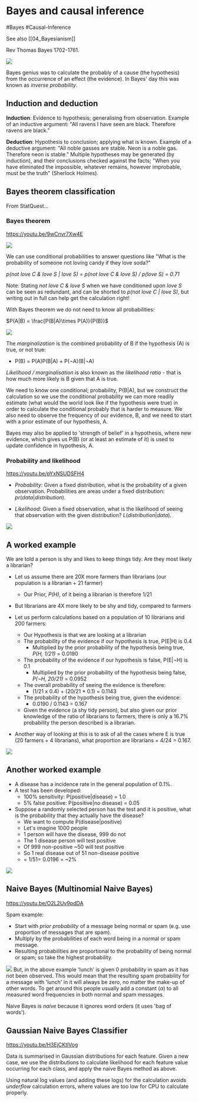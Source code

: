 # Bayes and causal inference

#Bayes #Causal-Inference 

See also [[04_Bayesianism]]

Rev Thomas Bayes 1702-1761.

![](images/thomas_bayes.png)

Bayes genius was to calculate the probably of a cause (the hypothesis) from the occurrence of an effect (the evidence). In Bayes' day this was known as *inverse probability*.
## Induction and deduction

**Induction**: Evidence to hypothesis; generalising from observation.  Example of an inductive argument: "All ravens I have seen are black. Therefore ravens are black."

**Deduction**: Hypothesis to conclusion; applying what is known. Example of a deductive argument: "All noble gasses are stable. Neon is a noble gas. Therefore neon is stable." Multiple hypotheses may be generated (by induction), and their conclusions checked against the facts; "When you have eliminated the impossible, whatever remains, however improbable, must be the truth" (Sherlock Holmes).

## Bayes theorem classification

From StatQuest...

### Bayes theorem
https://youtu.be/9wCnvr7Xw4E

![](images/conditional_probabilties.png)

We can use conditional probabilities to answer questions like "What is the probability of someone not loving candy if they love soda?"

*p(not love C & love S | love S) = p(not love C & love S) / p(love S) = 0.71*

Note: Stating *not love C & love S* when we have conditioned upon *love S* can be seen as redundant, and can be shorted to *p(not love C | love S)*, but writing out in full can help get the calculation right!

With Bayes theorem we do not need to know all probabilities:

$P(A|B) = \frac{P(B|A)\times P(A)}{P(B)}$

![](images/bayes_theorem.png)

The *marginalization* is the combined probability of B if the hypothesis (A) is true, or not true:
* P(B) = P(A)P(B|A) + P(¬A)(B|¬A)

*Likelihood / marginalisation* is also known as the *likelihood ratio* - that is how much more likely is B given that A is true.

We need to know one conditional; probability, P(B|A), but we construct the calculation so we use the conditional probability we can more readily estimate (what would the world look like if the hypothesis were true) in order to calculate the conditional probably that is harder to measure. We also need to observe the frequency of our evidence, B, and we need to start with a prior estimate of our hypothesis, A.

Bayes may also be applied to 'strength of belief' in  a hypothesis, where new evidence, which gives us P(B) (or at least an estimate of it) is used to update confidence in hypothesis, A.

### Probability and likelihood

https://youtu.be/pYxNSUDSFH4
	
* *Probability*: Given a fixed distribution, what is the probability of a given observation. Probabilities are areas under a fixed distribution: $pr(data|distribution)$.
 
* *Likelihood*: Given a fixed observation, what is the likelihood of seeing that observation with the given distribution? $L(distribution|data)$.

![](images/likelihood_probability.png)

## A worked example

We are told a person is shy and likes to keep things tidy. Are they most likely a librarian?

* Let us assume there are 20X more farmers than librarians (our population is a librarian + 21 farmer)
	* Our Prior, *P(H)*, of it being a librarian is therefore 1/21
* But librarians are 4X more likely to be shy and tidy, compared to farmers
* Let us perform calculations based on  a population of 10 librarians and 200 farmers:
	* Our Hypothesis is that we are looking at a librarian
	* The probability of the evidence if our hypothesis is true, P(E|H) is 0.4
		* Multiplied by the prior probability of the hypothesis being true, *P(H, 1/21)*  = 0.0190
	* The probability of the evidence if our hypothesis is false, P(E|¬H) is 0.1
		* Multiplied by the prior probability of the hypothesis being false, *P(¬H, 20/21)* = 0.0952
	* The overall probability of seeing the evidence is therefore:
		* (1/21 x 0.4) + (20/21 * 0.1) = 0.1143
	* The probability of the hypothesis being true, given the evidence:
		* 0.0190 / 0.1143 = 0.167
	* Given the evidence (a shy tidy person), but also given our prior knowledge of the ratio of librarians to farmers, there is only a 16.7% probability the person described is a librarian.

* Another way of looking at this is to ask of all the cases where E is true (20 farmers + 4 librarians), what proportion are librarians = 4/24 = 0.167.

![ ](./images/bayes_worked_example.png)

## Another worked example

* A disease has a incidence rate in the general population of 0.1%.
* A test has been developed:
	* 100% sensitivity: P(positive|disease) = 1.0
	* 5% false positive: P(positive|no disease) = 0.05
* Suppose a randomly selected person has the test and it is positive, what is the probability that they actually have the disease?
	* We want to compute P(disease|positive)
	* Let's imagine 1000 people
	* 1 person will have the disease, 999 do not
	* The 1 disease person will test positive
	* Of 999 non-positive ~50 will test positive
	* So 1 real disease out of 51 non-disease positive
	* = 1/51= 0.0196 = ~2%

![](images/bayes_worked_example_2.png)


## Naive Bayes (Multinomial Naive Bayes)
https://youtu.be/O2L2Uv9pdDA

Spam example: 
* Start with *prior probability* of a message being normal or spam (e.g. use proportion of messages that are spam).
* Multiply by the probabilities of each word being in a normal or spam message.
* Resulting probabilities are proportional to the probability of being normal or spam; so take the highest probability.

![](naive_bayes.png)
But, in the above example 'lunch' is given 0 probability in spam as it has not been observed. This would mean that the resulting spam probability for a message with 'lunch' in it will always be zero, no matter the make-up of other words. To get around this people usually add a constant ($\alpha$) to all measured word frequencies in both normal and spam messages.

Naive Bayes is *naive* because it ignores word orders (it uses 'bag of words').

## Gaussian Naive Bayes Classifier
https://youtu.be/H3EjCKtlVog

Data is summarised in Gaussian distributions for each feature. Given a new case, we use the distributions to calculate likelihood for each feature value occurring for each class, and apply the naive Bayes method as above.

Using natural log values (and adding these logs) for the calculation avoids *underflow* calculation errors, where values are too low for CPU to calculate properly.
